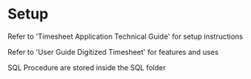 # Setup

Refer to 'Timesheet Application Technical Guide' for setup instructions

Refer to 'User Guide  Digitized Timesheet' for features and uses

SQL Procedure are stored inside the SQL folder
